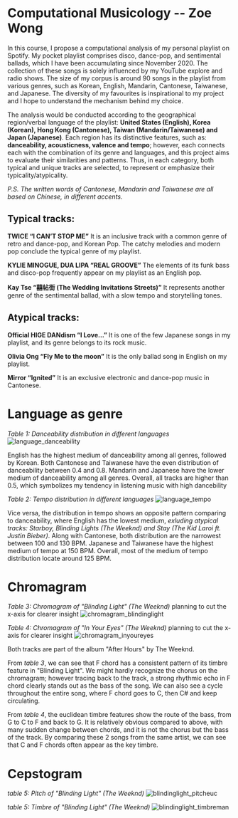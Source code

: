 
# Computational Musicology -- Zoe Wong

In this course, I propose a computational analysis of my personal playlist on Spotify. My pocket playlist comprises disco, dance-pop, and sentimental ballads, which I have been accumulating since November 2020. The collection of these songs is solely influenced by my YouTube explore and radio shows. The size of my corpus is around 90 songs in the playlist from various genres, such as Korean, English, Mandarin, Cantonese, Taiwanese, and Japanese. The diversity of my favourites is inspirational to my project and I hope to understand the mechanism behind my choice.

The analysis would be conducted according to the geographical region/verbal language of the playlist: **United States (English), Korea (Korean), Hong Kong (Cantonese), Taiwan (Mandarin/Taiwanese) and Japan (Japanese)**. Each region has its distinctive features, such as: **danceability, acousticness, valence and tempo**; however, each connects each with the combination of its genre and languages, and this project aims to evaluate their similarities and patterns. Thus, in each category, both typical and unique tracks are selected, to represent or emphasize their typicality/atypicality.

*P.S. The written words of Cantonese, Mandarin and Taiwanese are all based on Chinese, in different accents.*






## Typical tracks:

**TWICE “I CAN’T STOP ME”**
It is an inclusive track with a common genre of retro and dance-pop, and Korean Pop. The catchy melodies and modern pop conclude the typical genre of my playlist.

**KYLIE MINOGUE, DUA LIPA “REAL GROOVE”**
The elements of its funk bass and disco-pop frequently appear on my playlist as an English pop. 

**Kay Tse “囍帖街 (The Wedding Invitations Streets)”**
It represents another genre of the sentimental ballad, with a slow tempo and storytelling tones. 


## Atypical tracks:

**Official HIGE DANdism “I Love…”**
It is one of the few Japanese songs in my playlist, and its genre belongs to its rock music.

**Olivia Ong “Fly Me to the moon”**
It is the only ballad song in English on my playlist.

**Mirror “Ignited”**
It is an exclusive electronic and dance-pop music in Cantonese.



# Language as genre

*Table 1: Danceability distribution in different languages*
![language_danceability](https://user-images.githubusercontent.com/99733797/156937439-879ae119-58aa-48f7-a930-052ad7cf20fc.png)

English has the highest medium of danceability among all genres, followed by Korean. Both Cantonese and Taiwanese have the even distribution of danceability between 0.4 and 0.8. Mandarin and Japanese have the lower medium of danceability among all genres. Overall, all tracks are higher than 0.5, which symbolizes my tendency in listening music with high dancebility

*Table 2: Tempo distribution in different languages*
![language_tempo](https://user-images.githubusercontent.com/99733797/156937660-064b81ac-cf2a-4302-b588-e37087b6327b.png)

Vice versa, the distribution in tempo shows an opposite pattern comparing to danceability, where English has the lowest medium, *exluding atypical tracks: Starboy, Blinding Lights (The Weeknd) and Stay (The Kid Laroi ft. Justin Bieber)*. Along with Cantonese, both distribution are the narrowest between 100 and 130 BPM. Japanese and Taiwanese have the highest medium of tempo at 150 BPM. Overall, most of the medium of tempo distribution locate around 125 BPM.


# Chromagram 

*Table 3: Chromagram of "Blinding Light" (The Weeknd)* planning to cut the x-axis for clearer insight
![chromagram_blindinglight](https://user-images.githubusercontent.com/99733797/156939165-004055a3-0b49-483c-a208-244fbf694307.png)

*Table 4: Chromagram of "In Your Eyes" (The Weeknd)* planning to cut the x-axis for clearer insight
![chromagram_inyoureyes](https://user-images.githubusercontent.com/99733797/156939167-31192d59-458c-4c0c-b424-9e9a2865e242.png)

Both tracks are part of the album "After Hours" by The Weeknd. 

From *table 3*, we can see that F chord has a consistent pattern of its timbre feature in "Blinding Light". We might hardly recognize the chorus on the chromagram; however tracing back to the track, a strong rhythmic echo in F chord clearly stands out as the bass of the song. We can also see a cycle throughout the entire song, where F chord goes to C, then C# and keep circulating. 

From *table 4*, the euclidean timbre features show the route of the bass, from G to C to F and back to G. It is relatively obvious compared to above, with many sudden change between chords, and it is not the chorus but the bass of the track. By comparing these 2 songs from the same artist, we can see that C and F chords often appear as the key timbre. 

# Cepstogram

*table 5: Pitch of "Blinding Light" (The Weeknd)*
![blindinglight_pitcheuc](https://user-images.githubusercontent.com/99733797/156946391-83247296-6295-4775-8318-a99fcad82200.png)

*table 5: Timbre of "Blinding Light" (The Weeknd)*
![blindinglight_timbreman](https://user-images.githubusercontent.com/99733797/156946393-de47f5ea-72e6-4716-a887-da94f5b356ae.png)







